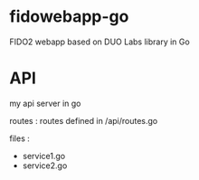 # fidowebapp-go
FIDO2 webapp based on DUO Labs library in Go
# API 

my api server in go 

routes : 
routes defined in /api/routes.go

files : 
- service1.go
- service2.go
